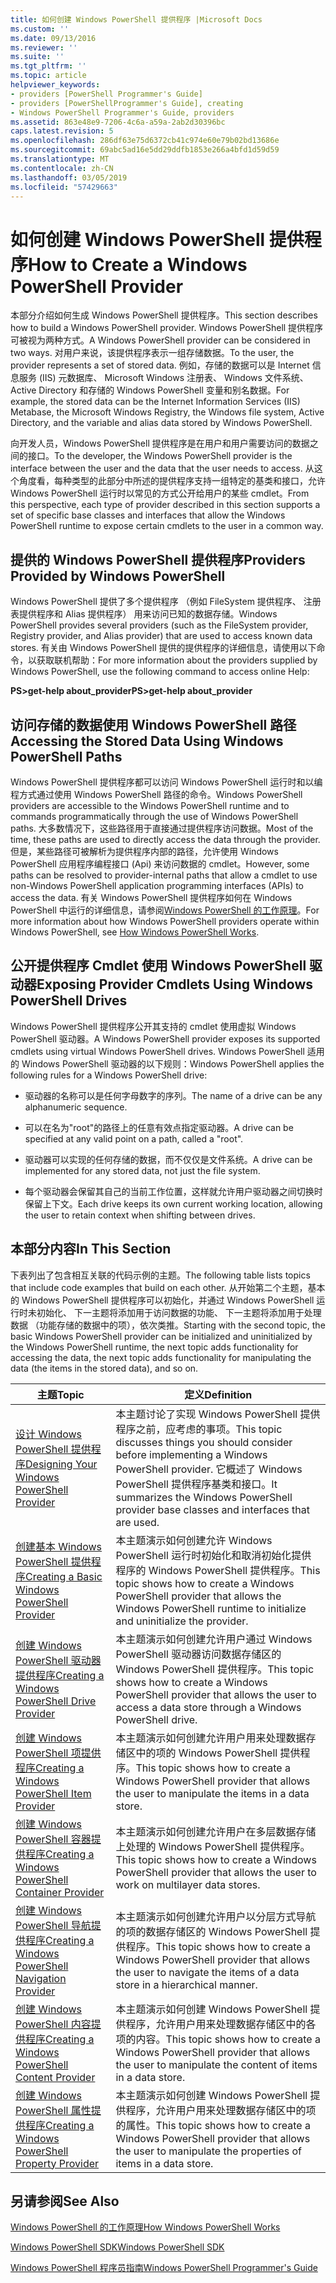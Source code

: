 ```yaml
---
title: 如何创建 Windows PowerShell 提供程序 |Microsoft Docs
ms.custom: ''
ms.date: 09/13/2016
ms.reviewer: ''
ms.suite: ''
ms.tgt_pltfrm: ''
ms.topic: article
helpviewer_keywords:
- providers [PowerShell Programmer's Guide]
- providers [PowerShellProgrammer's Guide], creating
- Windows PowerShell Programmer's Guide, providers
ms.assetid: 863e48e9-7206-4c6a-a59a-2ab2d30396bc
caps.latest.revision: 5
ms.openlocfilehash: 286df63e75d6372cb41c974e60e79b02bd13686e
ms.sourcegitcommit: 69abc5ad16e5dd29ddfb1853e266a4bfd1d59d59
ms.translationtype: MT
ms.contentlocale: zh-CN
ms.lasthandoff: 03/05/2019
ms.locfileid: "57429663"
---
```

# <a name="how-to-create-a-windows-powershell-provider"></a><span data-ttu-id="de308-102">如何创建 Windows PowerShell 提供程序</span><span class="sxs-lookup"><span data-stu-id="de308-102">How to Create a Windows PowerShell Provider</span></span>

<span data-ttu-id="de308-103">本部分介绍如何生成 Windows PowerShell 提供程序。</span><span class="sxs-lookup"><span data-stu-id="de308-103">This section describes how to build a Windows PowerShell provider.</span></span> <span data-ttu-id="de308-104">Windows PowerShell 提供程序可被视为两种方式。</span><span class="sxs-lookup"><span data-stu-id="de308-104">A Windows PowerShell provider can be considered in two ways.</span></span> <span data-ttu-id="de308-105">对用户来说，该提供程序表示一组存储数据。</span><span class="sxs-lookup"><span data-stu-id="de308-105">To the user, the provider represents a set of stored data.</span></span> <span data-ttu-id="de308-106">例如，存储的数据可以是 Internet 信息服务 (IIS) 元数据库、 Microsoft Windows 注册表、 Windows 文件系统、 Active Directory 和存储的 Windows PowerShell 变量和别名数据。</span><span class="sxs-lookup"><span data-stu-id="de308-106">For example, the stored data can be the Internet Information Services (IIS) Metabase, the Microsoft Windows Registry, the Windows file system, Active Directory, and the variable and alias data stored by Windows PowerShell.</span></span>

<span data-ttu-id="de308-107">向开发人员，Windows PowerShell 提供程序是在用户和用户需要访问的数据之间的接口。</span><span class="sxs-lookup"><span data-stu-id="de308-107">To the developer, the Windows PowerShell provider is the interface between the user and the data that the user needs to access.</span></span> <span data-ttu-id="de308-108">从这个角度看，每种类型的此部分中所述的提供程序支持一组特定的基类和接口，允许 Windows PowerShell 运行时以常见的方式公开给用户的某些 cmdlet。</span><span class="sxs-lookup"><span data-stu-id="de308-108">From this perspective, each type of provider described in this section supports a set of specific base classes and interfaces that allow the Windows PowerShell runtime to expose certain cmdlets to the user in a common way.</span></span>

## <a name="providers-provided-by-windows-powershell"></a><span data-ttu-id="de308-109">提供的 Windows PowerShell 提供程序</span><span class="sxs-lookup"><span data-stu-id="de308-109">Providers Provided by Windows PowerShell</span></span>

<span data-ttu-id="de308-110">Windows PowerShell 提供了多个提供程序 （例如 FileSystem 提供程序、 注册表提供程序和 Alias 提供程序） 用来访问已知的数据存储。</span><span class="sxs-lookup"><span data-stu-id="de308-110">Windows PowerShell provides several providers (such as the FileSystem provider, Registry provider, and Alias provider) that are used to access known data stores.</span></span> <span data-ttu-id="de308-111">有关由 Windows PowerShell 提供的提供程序的详细信息，请使用以下命令，以获取联机帮助：</span><span class="sxs-lookup"><span data-stu-id="de308-111">For more information about the providers supplied by Windows PowerShell, use the following command to access online Help:</span></span>

<span data-ttu-id="de308-112">**PS>get-help about_provider**</span><span class="sxs-lookup"><span data-stu-id="de308-112">**PS>get-help about_provider**</span></span>

## <a name="accessing-the-stored-data-using-windows-powershell-paths"></a><span data-ttu-id="de308-113">访问存储的数据使用 Windows PowerShell 路径</span><span class="sxs-lookup"><span data-stu-id="de308-113">Accessing the Stored Data Using Windows PowerShell Paths</span></span>

<span data-ttu-id="de308-114">Windows PowerShell 提供程序都可以访问 Windows PowerShell 运行时和以编程方式通过使用 Windows PowerShell 路径的命令。</span><span class="sxs-lookup"><span data-stu-id="de308-114">Windows PowerShell providers are accessible to the Windows PowerShell runtime and to commands programmatically through the use of Windows PowerShell paths.</span></span> <span data-ttu-id="de308-115">大多数情况下，这些路径用于直接通过提供程序访问数据。</span><span class="sxs-lookup"><span data-stu-id="de308-115">Most of the time, these paths are used to directly access the data through the provider.</span></span> <span data-ttu-id="de308-116">但是，某些路径可被解析为提供程序内部的路径，允许使用 Windows PowerShell 应用程序编程接口 (Api) 来访问数据的 cmdlet。</span><span class="sxs-lookup"><span data-stu-id="de308-116">However, some paths can be resolved to provider-internal paths that allow a cmdlet to use non-Windows PowerShell application programming interfaces (APIs) to access the data.</span></span> <span data-ttu-id="de308-117">有关 Windows PowerShell 提供程序如何在 Windows PowerShell 中运行的详细信息，请参阅[Windows PowerShell 的工作原理](http://msdn.microsoft.com/en-us/ced30e23-10af-4700-8933-49873bd84d58)。</span><span class="sxs-lookup"><span data-stu-id="de308-117">For more information about how Windows PowerShell providers operate within Windows PowerShell, see [How Windows PowerShell Works](http://msdn.microsoft.com/en-us/ced30e23-10af-4700-8933-49873bd84d58).</span></span>

## <a name="exposing-provider-cmdlets-using-windows-powershell-drives"></a><span data-ttu-id="de308-118">公开提供程序 Cmdlet 使用 Windows PowerShell 驱动器</span><span class="sxs-lookup"><span data-stu-id="de308-118">Exposing Provider Cmdlets Using Windows PowerShell Drives</span></span>

<span data-ttu-id="de308-119">Windows PowerShell 提供程序公开其支持的 cmdlet 使用虚拟 Windows PowerShell 驱动器。</span><span class="sxs-lookup"><span data-stu-id="de308-119">A Windows PowerShell provider exposes its supported cmdlets using virtual Windows PowerShell drives.</span></span> <span data-ttu-id="de308-120">Windows PowerShell 适用的 Windows PowerShell 驱动器的以下规则：</span><span class="sxs-lookup"><span data-stu-id="de308-120">Windows PowerShell applies the following rules for a Windows PowerShell drive:</span></span>

- <span data-ttu-id="de308-121">驱动器的名称可以是任何字母数字的序列。</span><span class="sxs-lookup"><span data-stu-id="de308-121">The name of a drive can be any alphanumeric sequence.</span></span>

- <span data-ttu-id="de308-122">可以在名为"root"的路径上的任意有效点指定驱动器。</span><span class="sxs-lookup"><span data-stu-id="de308-122">A drive can be specified at any valid point on a path, called a "root".</span></span>

- <span data-ttu-id="de308-123">驱动器可以实现的任何存储的数据，而不仅仅是文件系统。</span><span class="sxs-lookup"><span data-stu-id="de308-123">A drive can be implemented for any stored data, not just the file system.</span></span>

- <span data-ttu-id="de308-124">每个驱动器会保留其自己的当前工作位置，这样就允许用户驱动器之间切换时保留上下文。</span><span class="sxs-lookup"><span data-stu-id="de308-124">Each drive keeps its own current working location, allowing the user to retain context when shifting between drives.</span></span>

## <a name="in-this-section"></a><span data-ttu-id="de308-125">本部分内容</span><span class="sxs-lookup"><span data-stu-id="de308-125">In This Section</span></span>

<span data-ttu-id="de308-126">下表列出了包含相互关联的代码示例的主题。</span><span class="sxs-lookup"><span data-stu-id="de308-126">The following table lists topics that include code examples that build on each other.</span></span> <span data-ttu-id="de308-127">从开始第二个主题，基本的 Windows PowerShell 提供程序可以初始化，并通过 Windows PowerShell 运行时未初始化、 下一主题将添加用于访问数据的功能、 下一主题将添加用于处理数据 （功能存储的数据中的项），依次类推。</span><span class="sxs-lookup"><span data-stu-id="de308-127">Starting with the second topic, the basic Windows PowerShell provider can be initialized and uninitialized by the Windows PowerShell runtime, the next topic adds functionality for accessing the data, the next topic adds functionality for manipulating the data (the items in the stored data), and so on.</span></span>

|<span data-ttu-id="de308-128">主题</span><span class="sxs-lookup"><span data-stu-id="de308-128">Topic</span></span>|<span data-ttu-id="de308-129">定义</span><span class="sxs-lookup"><span data-stu-id="de308-129">Definition</span></span>|
|-----------|----------------|
|[<span data-ttu-id="de308-130">设计 Windows PowerShell 提供程序</span><span class="sxs-lookup"><span data-stu-id="de308-130">Designing Your Windows PowerShell Provider</span></span>](./designing-your-windows-powershell-provider.md)|<span data-ttu-id="de308-131">本主题讨论了实现 Windows PowerShell 提供程序之前，应考虑的事项。</span><span class="sxs-lookup"><span data-stu-id="de308-131">This topic discusses things you should consider before implementing a Windows PowerShell provider.</span></span> <span data-ttu-id="de308-132">它概述了 Windows PowerShell 提供程序基类和接口。</span><span class="sxs-lookup"><span data-stu-id="de308-132">It summarizes the Windows PowerShell provider base classes and interfaces that are used.</span></span>|
|[<span data-ttu-id="de308-133">创建基本 Windows PowerShell 提供程序</span><span class="sxs-lookup"><span data-stu-id="de308-133">Creating a Basic Windows PowerShell Provider</span></span>](./creating-a-basic-windows-powershell-provider.md)|<span data-ttu-id="de308-134">本主题演示如何创建允许 Windows PowerShell 运行时初始化和取消初始化提供程序的 Windows PowerShell 提供程序。</span><span class="sxs-lookup"><span data-stu-id="de308-134">This topic shows how to create a Windows PowerShell provider that allows the Windows PowerShell runtime to initialize and uninitialize the provider.</span></span>|
|[<span data-ttu-id="de308-135">创建 Windows PowerShell 驱动器提供程序</span><span class="sxs-lookup"><span data-stu-id="de308-135">Creating a Windows PowerShell Drive Provider</span></span>](./creating-a-windows-powershell-drive-provider.md)|<span data-ttu-id="de308-136">本主题演示如何创建允许用户通过 Windows PowerShell 驱动器访问数据存储区的 Windows PowerShell 提供程序。</span><span class="sxs-lookup"><span data-stu-id="de308-136">This topic shows how to create a Windows PowerShell provider that allows the user to access a data store through a Windows PowerShell drive.</span></span>|
|[<span data-ttu-id="de308-137">创建 Windows PowerShell 项提供程序</span><span class="sxs-lookup"><span data-stu-id="de308-137">Creating a Windows PowerShell Item Provider</span></span>](./creating-a-windows-powershell-item-provider.md)|<span data-ttu-id="de308-138">本主题演示如何创建允许用户用来处理数据存储区中的项的 Windows PowerShell 提供程序。</span><span class="sxs-lookup"><span data-stu-id="de308-138">This topic shows how to create a Windows PowerShell provider that allows the user to manipulate the items in a data store.</span></span>|
|[<span data-ttu-id="de308-139">创建 Windows PowerShell 容器提供程序</span><span class="sxs-lookup"><span data-stu-id="de308-139">Creating a Windows PowerShell Container Provider</span></span>](./creating-a-windows-powershell-container-provider.md)|<span data-ttu-id="de308-140">本主题演示如何创建允许用户在多层数据存储上处理的 Windows PowerShell 提供程序。</span><span class="sxs-lookup"><span data-stu-id="de308-140">This topic shows how to create a Windows PowerShell provider that allows the user to work on multilayer data stores.</span></span>|
|[<span data-ttu-id="de308-141">创建 Windows PowerShell 导航提供程序</span><span class="sxs-lookup"><span data-stu-id="de308-141">Creating a Windows PowerShell Navigation Provider</span></span>](./creating-a-windows-powershell-navigation-provider.md)|<span data-ttu-id="de308-142">本主题演示如何创建允许用户以分层方式导航的项的数据存储区的 Windows PowerShell 提供程序。</span><span class="sxs-lookup"><span data-stu-id="de308-142">This topic shows how to create a Windows PowerShell provider that allows the user to navigate the items of a data store in a hierarchical manner.</span></span>|
|[<span data-ttu-id="de308-143">创建 Windows PowerShell 内容提供程序</span><span class="sxs-lookup"><span data-stu-id="de308-143">Creating a Windows PowerShell Content Provider</span></span>](./creating-a-windows-powershell-content-provider.md)|<span data-ttu-id="de308-144">本主题演示如何创建 Windows PowerShell 提供程序，允许用户用来处理数据存储区中的各项的内容。</span><span class="sxs-lookup"><span data-stu-id="de308-144">This topic shows how to create a Windows PowerShell provider that allows the user to manipulate the content of items in a data store.</span></span>|
|[<span data-ttu-id="de308-145">创建 Windows PowerShell 属性提供程序</span><span class="sxs-lookup"><span data-stu-id="de308-145">Creating a Windows PowerShell Property Provider</span></span>](./creating-a-windows-powershell-property-provider.md)|<span data-ttu-id="de308-146">本主题演示如何创建 Windows PowerShell 提供程序，允许用户用来处理数据存储区中的项的属性。</span><span class="sxs-lookup"><span data-stu-id="de308-146">This topic shows how to create a Windows PowerShell provider that allows the user to manipulate the properties of items in a data store.</span></span>|

## <a name="see-also"></a><span data-ttu-id="de308-147">另请参阅</span><span class="sxs-lookup"><span data-stu-id="de308-147">See Also</span></span>

[<span data-ttu-id="de308-148">Windows PowerShell 的工作原理</span><span class="sxs-lookup"><span data-stu-id="de308-148">How Windows PowerShell Works</span></span>](http://msdn.microsoft.com/en-us/ced30e23-10af-4700-8933-49873bd84d58)

[<span data-ttu-id="de308-149">Windows PowerShell SDK</span><span class="sxs-lookup"><span data-stu-id="de308-149">Windows PowerShell SDK</span></span>](../windows-powershell-reference.md)

[<span data-ttu-id="de308-150">Windows PowerShell 程序员指南</span><span class="sxs-lookup"><span data-stu-id="de308-150">Windows PowerShell Programmer's Guide</span></span>](./windows-powershell-programmer-s-guide.md)